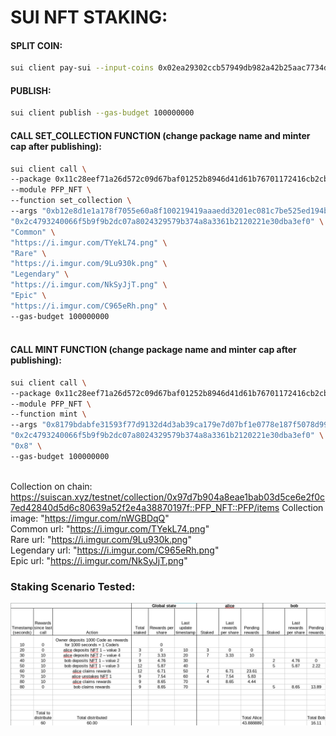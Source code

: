 # SUI NFT STAKING:

#### SPLIT COIN:
```bash
sui client pay-sui --input-coins 0x02ea29302ccb57949db982a42b25aac7734dfd8ce39c21a3b6f8539047872047 --recipients 0xe2623b169befe8f6e24e317e4d3afc145ccd4ab7237b9311a02ceb863043e98a --amounts 2000000000 --gas-budget 100000000
 ```

#### PUBLISH:
```bash
sui client publish --gas-budget 100000000
```

#### CALL SET_COLLECTION FUNCTION (change package name and minter cap after publishing):
```bash
sui client call \
--package 0x11c28eef71a26d572c09d67baf01252b8946d41d61b76701172416cb2cbe5089 \
--module PFP_NFT \
--function set_collection \
--args "0xb12e8d1e1a178f7055e60a8f100219419aaaedd3201ec081c7be525ed194b6a3" \
"0x2c4793240066f5b9f9b2dc07a8024329579b374a8a3361b2120221e30dba3ef0" \
"Common" \
"https://i.imgur.com/TYekL74.png" \
"Rare" \
"https://i.imgur.com/9Lu930k.png" \
"Legendary" \
"https://i.imgur.com/NkSyJjT.png" \
"Epic" \
"https://i.imgur.com/C965eRh.png" \
--gas-budget 100000000
 
```

#### CALL MINT FUNCTION (change package name and minter cap after publishing):
```bash
sui client call \
--package 0x11c28eef71a26d572c09d67baf01252b8946d41d61b76701172416cb2cbe5089 \
--module PFP_NFT \
--function mint \
--args "0x8179bdabfe31593f77d9132d4d3ab39ca179e7d07bf1e0778e187f5078d9945b" \
"0x2c4793240066f5b9f9b2dc07a8024329579b374a8a3361b2120221e30dba3ef0" \
"0x8" \
--gas-budget 100000000
 
```

 
Collection on chain: https://suiscan.xyz/testnet/collection/0x97d7b904a8eae1bab03d5ce6e2f0c7ed42840d5d6c80639a52f2e4a38870197f::PFP_NFT::PFP/items 
Collection image:   "https://imgur.com/nWGBDqQ" \
Common url:         "https://i.imgur.com/TYekL74.png" \
Rare url:           "https://i.imgur.com/9Lu930k.png" \
Legendary url:      "https://i.imgur.com/C965eRh.png" \
Epic url:           "https://i.imgur.com/NkSyJjT.png"


### Staking Scenario Tested:

![Complex Scenario](./tests/complex-scenario.png)